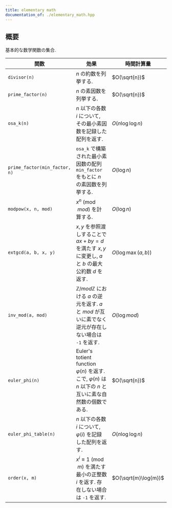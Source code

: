 ```yaml
---
title: elementary math
documentation_of: ./elementary_math.hpp
---
```


## 概要
基本的な数学関数の集合.

| 関数                          | 効果                                                                                                                   | 時間計算量           |
| ----------------------------- | ---------------------------------------------------------------------------------------------------------------------- | -------------------- |
| `divisor(n)`                  | $n$ の約数を列挙する.                                                                                                  | $O(\sqrt{n})$        |
| `prime_factor(n)`             | $n$ の素因数を列挙する.                                                                                                | $O(\sqrt{n})$        |
| `osa_k(n)`                    | $n$ 以下の各数 $i$ について, その最小素因数を記録した配列を返す.                                                       | $O(n \log \log n)$   |
| `prime_factor(min_factor, n)` | `osa_k` で構築された最小素因数の配列 `min_factor` をもとに $n$ の素因数を列挙する.                                     | $O(\log n)$          |
| `modpow(x, n, mod)`           | $x^n \pmod{mod}$ を計算する.                                                                                           | $O(\log n)$          |
| `extgcd(a, b, x, y)`          | $x, y$ を参照渡しすることで $ax + by = d$ を満たす $x, y$ に変更し, $a$ と $b$ の最大公約数 $d$ を返す.                | $O(\log \max(a,b))$  |
| `inv_mod(a, mod)`             | $\mathbb{Z}/mod\mathbb{Z}$ における $a$ の逆元を返す. $a$ と $mod$ が互いに素でなく逆元が存在しない場合は `-1` を返す. | $O(\log mod)$        |
| `euler_phi(n)`                | Euler's totient function $\varphi(n)$ を返す. こで, $\varphi(n)$ は $n$ 以下の $n$ と互いに素な自然数の個数である.     | $O(\sqrt{n})$        |
| `euler_phi_table(n)`          | $n$ 以下の各数 $i$ について, $\varphi(i)$ を記録した配列を返す.                                                        | $O(n \log \log n)$   |
| `order(x, m)`                 | $x^i \equiv 1 \pmod{m}$ を満たす最小の正整数 $i$ を返す. 存在しない場合は `-1` を返す.                                 | $O(\sqrt{m}\log{m})$ |
